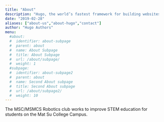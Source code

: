 ```yaml
---
title: "About"
description: "Hugo, the world’s fastest framework for building websites"
date: "2019-02-28"
aliases: ["about-us","about-hugo","contact"]
author: "Hugo Authors"
menu:
  #about:
  #  identifier: about-subpage
  #  parent: about
  #  name: About Subpage
  #  title: About Subpage
  #  url: /about/subpage/
  #  weight: 1
  #subpage:
  #  identifier: about-subpage2
  #  parent: about
  #  name: Second About subpage
  #  title: Second About subpage
  #  url: /about/subpage2/
  #  weight: 10
---
```


The MSC/MSMCS Robotics club works to improve STEM education for students on the Mat Su College Campus.